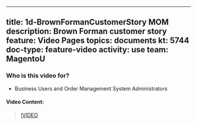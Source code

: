 
---
title: 1d-BrownFormanCustomerStory MOM
description: Brown Forman customer story
feature: Video Pages
topics: documents
kt: 5744
doc-type: feature-video
activity: use
team: MagentoU
---

### Who is this video for?

* Business Users and Order Management System Administrators

#### Video Content:

>[!VIDEO](https://video.tv.adobe.com/v/35965)


